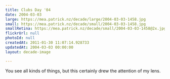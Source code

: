 ```yaml
---
title: Clubs Day '04
date: 2004-03-03
large: https://mea.patrick.nz/decade/large/2004-03-03-1458.jpg
small: https://mea.patrick.nz/decade/small/2004-03-03-1458.jpg
smallRetina: https://mea.patrick.nz/decade/small/2004-03-03-1458@2x.jpg
flickrUrl: null
photoId: null
createdAt: 2011-01-30 11:07:14.928733
updatedAt: 2004-03-03 00:00:00
layout: decade-image

---
```

You see all kinds of things, but this certainly drew the attention of my lens.
